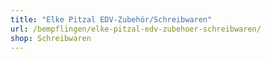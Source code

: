 ```yaml
---
title: "Elke Pitzal EDV-Zubehör/Schreibwaren"
url: /bempflingen/elke-pitzal-edv-zubehoer-schreibwaren/
shop: Schreibwaren
---
```

